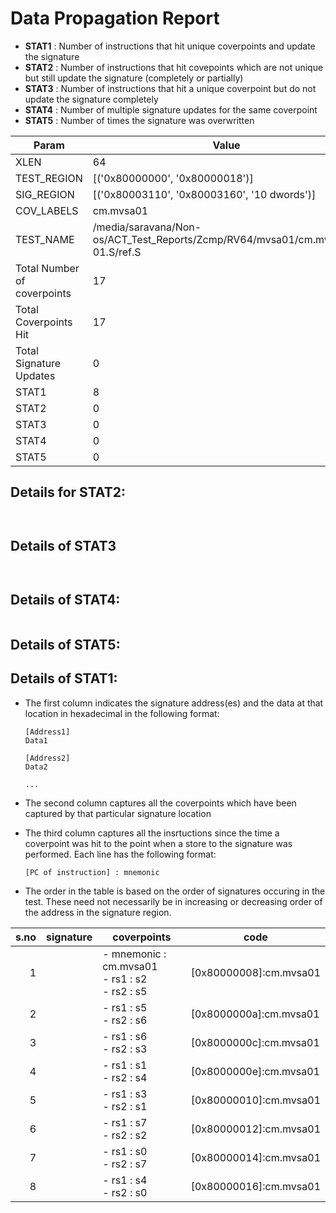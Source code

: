 
# Data Propagation Report

- **STAT1** : Number of instructions that hit unique coverpoints and update the signature
- **STAT2** : Number of instructions that hit covepoints which are not unique but still update the signature (completely or partially)
- **STAT3** : Number of instructions that hit a unique coverpoint but do not update the signature completely
- **STAT4** : Number of multiple signature updates for the same coverpoint
- **STAT5** : Number of times the signature was overwritten

| Param                     | Value    |
|---------------------------|----------|
| XLEN                      | 64      |
| TEST_REGION               | [('0x80000000', '0x80000018')]      |
| SIG_REGION                | [('0x80003110', '0x80003160', '10 dwords')]      |
| COV_LABELS                | cm.mvsa01      |
| TEST_NAME                 | /media/saravana/Non-os/ACT_Test_Reports/Zcmp/RV64/mvsa01/cm.mvsa01-01.S/ref.S    |
| Total Number of coverpoints| 17     |
| Total Coverpoints Hit     | 17      |
| Total Signature Updates   | 0      |
| STAT1                     | 8      |
| STAT2                     | 0      |
| STAT3                     | 0     |
| STAT4                     | 0     |
| STAT5                     | 0     |

## Details for STAT2:

```


```

## Details of STAT3

```


```

## Details of STAT4:

```

```

## Details of STAT5:



## Details of STAT1:

- The first column indicates the signature address(es) and the data at that location in hexadecimal in the following format:
  ```
  [Address1]
  Data1

  [Address2]
  Data2

  ...
  ```

- The second column captures all the coverpoints which have been captured by that particular signature location

- The third column captures all the insrtuctions since the time a coverpoint was
  hit to the point when a store to the signature was performed. Each line has
  the following format:
  ```
  [PC of instruction] : mnemonic
  ```
- The order in the table is based on the order of signatures occuring in the
  test. These need not necessarily be in increasing or decreasing order of the
  address in the signature region.

|s.no|signature|                       coverpoints                       |           code            |
|---:|---------|---------------------------------------------------------|---------------------------|
|   1|         |- mnemonic : cm.mvsa01<br> - rs1 : s2<br> - rs2 : s5<br> |[0x80000008]:cm.mvsa01<br> |
|   2|         |- rs1 : s5<br> - rs2 : s6<br>                            |[0x8000000a]:cm.mvsa01<br> |
|   3|         |- rs1 : s6<br> - rs2 : s3<br>                            |[0x8000000c]:cm.mvsa01<br> |
|   4|         |- rs1 : s1<br> - rs2 : s4<br>                            |[0x8000000e]:cm.mvsa01<br> |
|   5|         |- rs1 : s3<br> - rs2 : s1<br>                            |[0x80000010]:cm.mvsa01<br> |
|   6|         |- rs1 : s7<br> - rs2 : s2<br>                            |[0x80000012]:cm.mvsa01<br> |
|   7|         |- rs1 : s0<br> - rs2 : s7<br>                            |[0x80000014]:cm.mvsa01<br> |
|   8|         |- rs1 : s4<br> - rs2 : s0<br>                            |[0x80000016]:cm.mvsa01<br> |
